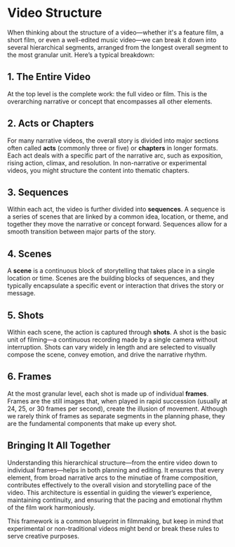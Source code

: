 # Video Structure

When thinking about the structure of a video—whether it's a feature film, a short film, or even a well-edited music video—we can break it down into several hierarchical segments, arranged from the longest overall segment to the most granular unit. Here’s a typical breakdown:

## 1. The Entire Video

At the top level is the complete work: the full video or film. This is the overarching narrative or concept that encompasses all other elements.

## 2. Acts or Chapters

For many narrative videos, the overall story is divided into major sections often called **acts** (commonly three or five) or **chapters** in longer formats. Each act deals with a specific part of the narrative arc, such as exposition, rising action, climax, and resolution. In non-narrative or experimental videos, you might structure the content into thematic chapters.

## 3. Sequences

Within each act, the video is further divided into **sequences**. A sequence is a series of scenes that are linked by a common idea, location, or theme, and together they move the narrative or concept forward. Sequences allow for a smooth transition between major parts of the story.

## 4. Scenes

A **scene** is a continuous block of storytelling that takes place in a single location or time. Scenes are the building blocks of sequences, and they typically encapsulate a specific event or interaction that drives the story or message.

## 5. Shots

Within each scene, the action is captured through **shots**. A shot is the basic unit of filming—a continuous recording made by a single camera without interruption. Shots can vary widely in length and are selected to visually compose the scene, convey emotion, and drive the narrative rhythm.

## 6. Frames

At the most granular level, each shot is made up of individual **frames**. Frames are the still images that, when played in rapid succession (usually at 24, 25, or 30 frames per second), create the illusion of movement. Although we rarely think of frames as separate segments in the planning phase, they are the fundamental components that make up every shot.

## Bringing It All Together

Understanding this hierarchical structure—from the entire video down to individual frames—helps in both planning and editing. It ensures that every element, from broad narrative arcs to the minutiae of frame composition, contributes effectively to the overall vision and storytelling pace of the video. This architecture is essential in guiding the viewer’s experience, maintaining continuity, and ensuring that the pacing and emotional rhythm of the film work harmoniously.

This framework is a common blueprint in filmmaking, but keep in mind that experimental or non-traditional videos might bend or break these rules to serve creative purposes.
